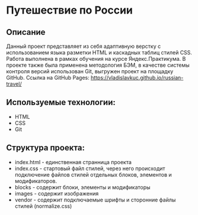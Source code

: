 # Путешествие по России
## Описание
Данный проект представляет из себя адаптивную верстку с использованием языка разметки HTML и каскадных таблиц стилей CSS. Работа выполнена в рамках обучения на курсе Яндекс.Практикума. В проекте также была применена методология БЭМ, в качестве системы контроля версий использован Git, выгружен проект на площадку GitHub.
Ссылка на GitHub Pages: https://vladislavkuc.github.io/russian-travel/
## Используемые технологии:
- HTML
- CSS
- Git
## Структура проекта:
- index.html - единственная странница проекта
- index.css - стартовый файл стилей, через него происходит подключение файлов стилей отдельных блоков, элементов и модификаторов.
- blocks - содержит блоки, элементы и модификаторы
- images - содержит изображения
- vendor - содержит подключаемые шрифты и сторонние файлы стилей (normalize.css)